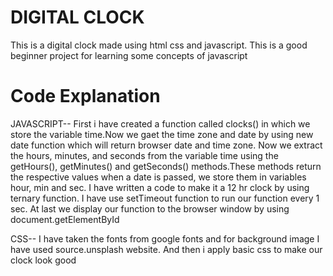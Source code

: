 # DIGITAL CLOCK
This is a digital clock made using html css and javascript.
This is a good beginner project for learning some concepts of javascript

# Code Explanation
JAVASCRIPT--
  First i have created a function called clocks() in which we store the variable time.Now we gaet the time zone and date by using new date function which will return browser date and time zone.
  Now we extract the hours, minutes, and seconds from the variable time using the getHours(), getMinutes() and getSeconds() methods.These methods return the respective values when a date is passed, we store them in variables hour, min and sec.
  I have written a code to make it a 12 hr clock by using ternary function.
  I have use setTimeout function to run  our function every 1 sec.
  At last we display our function to the browser window by using document.getElementById
  
CSS--
 I have taken the fonts from google fonts and for background image I have used source.unsplash website.
 And then i apply basic css to make our clock look good


